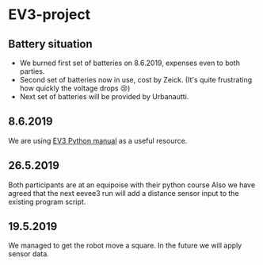 # EV3-project

## Battery situation

* We burned first set of batteries on 8.6.2019, expenses even to both parties.
* Second set of batteries now in use, cost by Zeick. (It's quite frustrating how quickly the voltage drops 😢)
* Next set of batteries will be provided by Urbanautti.

## 8.6.2019
We are using [EV3 Python manual](https://sites.google.com/site/ev3devpython/learn_ev3_python/using-motors) as a useful resource.

## 26.5.2019
Both participants are at an equipoise with their python course
Also we have agreed that the next eevee3 run will add a distance sensor input to the existing program script. 

## 19.5.2019
We managed to get the robot move a square. In the future we will apply sensor data.

